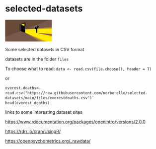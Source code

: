 # selected-datasets
<a href="https://www.qries.com/">
         <img alt="Qries" src="opendoor.jpg"
         width=150" height="70">
      </a>

Some selected datasets in CSV format

datasets are in the folder `files`

To choose what to read:
`data <- read.csv(file.choose(), header = T)`

or

```
everest.deaths<-read.csv("https://raw.githubusercontent.com/norberello/selected-datasets/main/files/everestdeaths.csv")`
head(everest.deaths)
```

links to some interesting dataset sites

<https://www.rdocumentation.org/packages/openintro/versions/2.0.0>
 
<https://rdrr.io/cran/UsingR/>

<https://openpsychometrics.org/_rawdata/>
